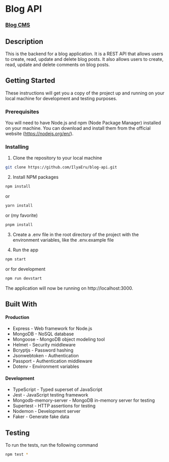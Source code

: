 # Blog API

### [Blog CMS](https://github.com/IlyaEru/blog-cms)

## Description

This is the backend for a blog application. It is a REST API that allows users to create, read, update and delete blog posts. It also allows users to create, read, update and delete comments on blog posts.


## Getting Started

These instructions will get you a copy of the project up and running on your local machine for development and testing purposes.

### Prerequisites

You will need to have Node.js and npm (Node Package Manager) installed on your machine. You can download and install them from the official website (https://nodejs.org/en/).

### Installing

1. Clone the repository to your local machine

```sh
git clone https://github.com/IlyaEru/blog-api.git
```

2. Install NPM packages

```sh
npm install
```

or

```sh
yarn install
```

or (my favorite)

```sh
pnpm install
```

3. Create a .env file in the root directory of the project with the environment variables, like the .env.example file

4. Run the app

```sh
npm start
```

or for development

```sh
npm run devstart
```

The application will now be running on http://localhost:3000.

## Built With

#### Production

- Express - Web framework for Node.js
- MongoDB - NoSQL database
- Mongoose - MongoDB object modeling tool
- Helmet - Security middleware
- Bcryptjs - Password hashing
- Jsonwebtoken - Authentication
- Passport - Authentication middleware
- Dotenv - Environment variables

#### Development

- TypeScript - Typed superset of JavaScript
- Jest - JavaScript testing framework
- Mongodb-memory-server - MongoDB in-memory server for testing
- Supertest - HTTP assertions for testing
- Nodemon - Development server
- Faker - Generate fake data

## Testing

To run the tests, run the following command

```sh
npm test *
```
